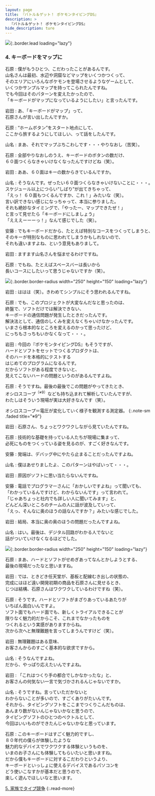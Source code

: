 ```yaml
---
layout: page
title: 『バトル＆ゲット！ ポケモンタイピングDS』
description: >
  『バトル＆ゲット！ ポケモンタイピングDS』
hide_description: ture
---
```


![](/interviews/jp/nds/uzpj/vol2/img/mainvisual4.jpg){:.border.lead loading="lazy"}

### 4. キーボードをマップに

石原
: 僕がもうひとつ、こだわったことがあるんです。<br>山名さんは最初、水辺や洞窟などマップをいくつかつくって、<br>そのエリアにいろんなポケモンを登場させるようなゲームとして、<br>いくつかサンプルマップを持ってこられたんですね。<br>でも今回はそのパターンを変えたかったので、<br>「キーボードがマップになっているようにしたい」と言ったんです。

岩田
: あ、「キーボードがマップ」って、<br>石原さんが言い出したんですか。

石原
: “ホームボタン”をスタート地点にして、<br>ここから旅するようにしてほしい、って話をしたんです。

山名
: まあ、それでマップぶちこわしです・・・やりなおし（苦笑）。

石原
: 全部やりなおしのうえ、キーボードのボタンの数だけ、<br>６０面つくらなきゃいけなくなったんですけどね（笑）。

岩田
: ああ、６０面はキーの数からきているんですか。

山名
: そうなんです。ぜったい６０面つくらなきゃいけないことに・・・。<br>スケジュール以上につらい“しばり”が出てきちゃって、<br>「えっ！ ６０面もつくるんですか、これ！」みたいな（笑）。<br>言い訳できない感じになっちゃって、本当に参りました。<br>それも絶妙なタイミングで、「やったー、マップできたぜ！」<br>と言って見せたら「キーボードにしましょう」<br>「えええーーーっ！」なんて感じでした（笑）。

安藤
: でもキーボードだから、たとえば特別なコースをつくってしまうと、<br>そのキーが特別なものに思われてしまうかもしれないので、<br>それも違いますよね、という意見もありまして。

岩田
: ますます山名さんを悩ませるわけですね。

石原
: でもね、たとえばスペースバーは長いから<br>長いコースにしたいって思うじゃないですか（笑）。

![](/interviews/jp/nds/uzpj/vol2/img/photo12.jpg){:.border.border-radius width="250" height="150" loading="lazy"}

岩田
: ははは（笑）。きわめてシンプルにそう思われるんですね。

石原
: でも、このプロジェクトが大変なんだなと思ったのは、<br>終盤で、ソフトだけでは解決できない、<br>キーボードの通信問題が発生したときだったんです。<br>解決法として、通信のしくみを変えなくちゃいけなかったんです。<br>いまさら根本的なところを変えるのかって思ったけど、<br>にっちもさっちもいかなくなって・・・。

岩田
: 今回の『ポケモンタイピングDS』もそうですが、<br>ハードとソフトをセットでつくるプロダクトは、<br>そのハードを本格的にテストする<br>はじめてのプログラムになるんです。<br>だからソフトがある程度できないと、<br>見えてこないハードの問題というのがあるんですよね。

石原
: そうですね。最後の最後でこの問題がやってきたとき、<br>オシロスコープ<sup>（※9）</sup>なども持ち込まれて解析していたんですが、<br>わたしはそういう現場が実は大好きなんです（笑）。

オシロスコープ＝電圧が変化していく様子を観測する測定器。
{:.note-sm .faded title="※9"}

岩田
: 石原さん、ちょっとワクワクしながら見ていたんですね。

石原
: 技術的な基礎を持っている人たちが現場に集まって、<br>必死にものをつくっている姿を見るのが、すごく好きなんです。

安藤
: 発端は、デバッグ中にやたら止まることだったんですよね。

山名
: 僕はあせりましたよ、このパターンはやばいって・・・。

岩田
: 原因がソフトに思い当たらないんですね。

安藤
: 電話でプログラマーさんに「おかしいですよね」って聞いても、<br>「わかっているんですけど、わからないんです」って言われて。<br>「じゃあちょっと社内でも詳しい人に聞いてみます」と、<br>どんどん深いところのチームの人に話が波及していって、<br>「えっ、そんなに奥のほうの話なんですか？」みたいな感じでした。

岩田
: 結局、本当に奥の奥のほうの問題だったんですよね。

山名
: はい。最後は、デジタル回路がわかる人でないと<br>話がついていけなくなるほどでした。

![](/interviews/jp/nds/uzpj/vol2/img/photo13.jpg){:.border.border-radius width="250" height="150" loading="lazy"}

石原
: まあ、ハードとソフトがせめぎあってなんとかしようとする、<br>最後の現場だったなと思いますね。

岩田
: では、ときどき任天堂が、基板と配線むき出しの状態の、<br>完成にはほど遠い開発初期の商品を石原さんに見せるとき、<br>じつは結構、石原さんはワクワクしているわけですね（笑）。

石原
: そうです。ハードとソフトがまざりあっているあたりが<br>いちばん面白いんですよ。<br>ソフト面でもハード面でも、新しくトライアルできることが<br>限りなく魅力的だからこそ、これまでなかったものを<br>つくれるという実感がありますからね。<br>次から次へと無理難題を言ってしまうんですけど（笑）。

岩田
: 無理難題はある意味、<br>お客さんからのすごく基本的な欲求ですから。

山名
: そうなんですよね。<br>だから、やっぱり応えたいんですよね。

岩田
: 「これはつくり手の都合でしかなかったな」と、<br>お客さんの何気ない一言で気づかされるんじゃないですか。

山名
: そうですね。言っていただかないと<br>わからないことが多いので、すごくありがたいんです。<br>それから、タイピングソフトをここまでつくりこんだものは、<br>あんまり数がないんじゃないかなと思うので、<br>タイピングソフトのひとつのベクトルとして、<br>今回はいいものができたんじゃないかなと思っています。

石原
: このキーボードはすごく魅力的ですし、<br>８０年代の僕らが体験したような<br>魅力的なデバイスでワクワクする体験というものを、<br>いまのお子さんにも体験してもらいたいと思いますね。<br>だから僕もキーボードに対するこだわりというより、<br>キーボードといっしょに使えるデバイスであるパソコンを<br>どう使いこなすかが基本だと思うので、<br>楽しく遊んでほしいなと思います。

[5. 家族でタイプ競争](5.md)
{:.read-more}

